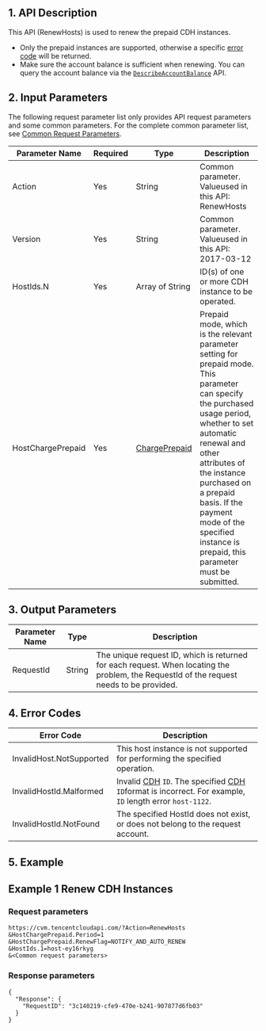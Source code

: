 ## 1. API Description

This API (RenewHosts) is used to renew the prepaid CDH instances.

* Only the prepaid instances are supported, otherwise a specific [error code](#4.-.E9.94.99.E8.AF.AF.E7.A0.81) will be returned.
* Make sure the account balance is sufficient when renewing. You can query the account balance via the [`DescribeAccountBalance`](https://cloud.tencent.com/document/product/378/4397) API.

## 2. Input Parameters

The following request parameter list only provides API request parameters and some common parameters. For the complete common parameter list, see [Common Request Parameters](https://cloud.tencent.com/document/api/213/15692).

| Parameter Name | Required | Type | Description |
|---------|---------|---------|---------|
| Action | Yes | String | Common parameter. Value​used in this API: RenewHosts |
| Version | Yes | String | Common parameter. Value​used in this API: 2017-03-12 |
| HostIds.N | Yes | Array of String | ID(s) of one or more CDH instance to be operated. |
| HostChargePrepaid | Yes | [ChargePrepaid](https://cloud.tencent.com/document/api/213/15753#ChargePrepaid) | Prepaid mode, which is the relevant parameter setting for prepaid mode. This parameter can specify the purchased usage period, whether to set automatic renewal and other attributes of the instance purchased on a prepaid basis. If the payment mode of the specified instance is prepaid, this parameter must be submitted. |

## 3. Output Parameters



| Parameter Name | Type | Description |
|---------|---------|---------|
| RequestId | String | The unique request ID, which is returned for each request. When locating the problem, the RequestId of the request needs to be provided. |

## 4. Error Codes



| Error Code | Description |
|---------|---------|
| InvalidHost.NotSupported | This host instance is not supported for performing the specified operation. |
| InvalidHostId.Malformed | Invalid [CDH](https://cloud.tencent.com/document/product/416) `ID`. The specified [CDH](https://cloud.tencent.com/document/product/416) `ID`format is incorrect. For example, `ID` length error `host-1122`. |
| InvalidHostId.NotFound | The specified HostId does not exist, or does not belong to the request account. |

## 5. Example

## Example 1 Renew CDH Instances

### Request parameters

```
https://cvm.tencentcloudapi.com/?Action=RenewHosts
&HostChargePrepaid.Period=1
&HostChargePrepaid.RenewFlag=NOTIFY_AND_AUTO_RENEW
&HostIds.1=host-ey16rkyg
&<Common request parameters>
```
### Response parameters

```
{
  "Response": {
    "RequestID": "3c140219-cfe9-470e-b241-907877d6fb03"
  }
}
```

